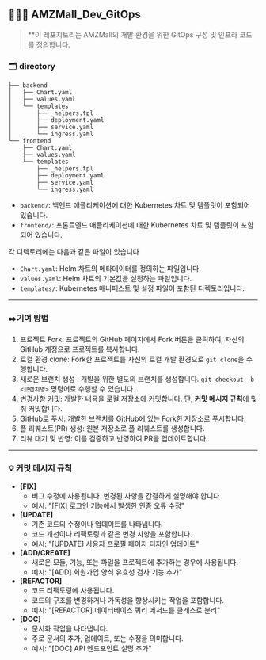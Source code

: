 
## 🧑🏻‍💻 AMZMall_Dev_GitOps

> **이 레포지토리는 AMZMall의 개발 환경을 위한 GitOps 구성 및 인프라 코드를 정의합니다.

### 🗂️ directory
```
├── backend
│   ├── Chart.yaml
│   ├── values.yaml
│   └── templates
│       ├── _helpers.tpl
│       ├── deployment.yaml
│       ├── service.yaml
│       └── ingress.yaml 
└── frontend
    ├── Chart.yaml
    ├── values.yaml
    └── templates
        ├── _helpers.tpl
        ├── deployment.yaml
        ├── service.yaml
        └── ingress.yaml
```
- `backend/`: 백엔드 애플리케이션에 대한 Kubernetes 차트 및 템플릿이 포함되어 있습니다.
- `frontend/`: 프론트엔드 애플리케이션에 대한 Kubernetes 차트 및 템플릿이 포함되어 있습니다.

각 디렉토리에는 다음과 같은 파일이 있습니다

- `Chart.yaml`: Helm 차트의 메타데이터를 정의하는 파일입니다.
- `values.yaml`: Helm 차트의 기본값을 설정하는 파일입니다.
- `templates/`: Kubernetes 매니페스트 및 설정 파일이 포함된 디렉토리입니다.

---
### ✒️기여 방법
1. 프로젝트 Fork: 프로젝트의 GitHub 페이지에서 Fork 버튼을 클릭하여, 자신의 GitHub 계정으로 프로젝트를 복사합니다.
2. 로컬 환경 clone: Fork한 프로젝트를 자신의 로컬 개발 환경으로 `git clone`을 수행합니다.
3. 새로운 브랜치 생성 : 개발을 위한 별도의 브랜치를 생성합니다. `git checkout -b <브랜치명>` 명령어로 수행할 수 있습니다.
4. 변경사항 커밋: 개발한 내용을 로컬 저장소에 커밋합니다. 단, **커밋 메시지 규칙**에 밎춰 커밋합니다.
5. GitHub로 푸시: 개발한 브랜치를 GitHub에 있는 Fork한 저장소로 푸시합니다.
6. 풀 리퀘스트(PR) 생성: 원본 저장소로 풀 리퀘스트를 생성합니다.
7. 리뷰 대기 및 반영: 이를 검증하고 반영하여 PR을 업데이트합니다.

---
### 💡 커밋 메시지 규칙
- **[FIX]**
  - 버그 수정에 사용됩니다. 변경된 사항을 간결하게 설명해야 합니다.
  - 예시: "[FIX] 로그인 기능에서 발생한 인증 오류 수정"
- **[UPDATE]**
  - 기존 코드의 수정이나 업데이트를 나타냅니다.
  - 코드 개선이나 리팩토링과 같은 변경 사항을 포함합니다.
  - 예시: "[UPDATE] 사용자 프로필 페이지 디자인 업데이트"
- **[ADD/CREATE]**
  - 새로운 모듈, 기능, 또는 파일을 프로젝트에 추가하는 경우에 사용됩니다.
  - 예시: "[ADD] 회원가입 양식 유효성 검사 기능 추가"
- **[REFACTOR]**
  - 코드 리팩토링에 사용됩니다.
  - 코드의 구조를 변경하거나 가독성을 향상시키는 작업을 포함합니다.
  - 예시: "[REFACTOR] 데이터베이스 쿼리 메서드를 클래스로 분리"
- **[DOC]**
  - 문서화 작업을 나타냅니다.
  - 주로 문서의 추가, 업데이트, 또는 수정을 의미합니다.
  - 예시: "[DOC] API 엔드포인트 설명 추가"

